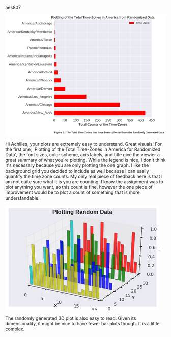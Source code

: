aes807

![](achilleseplot1.png)

Hi Achilles, your plots are extremely easy to understand. Great visuals! For the first one, 'Plotting of the Total Time-Zones
in America for Randomized Data', the font sizes, color scheme, axis labels, and title give the viewier a great summary of 
what you're plotting. While the legend is nice, I don't think it's necessary because you are only plotting the one graph.
I like the background grid you decided to include as well because I can easily quantify the time zone counts. My only real
piece of feedback here is that I am not quite sure what it is you are counting. I know the assignment was to plot anything 
you want, so this count is fine, however the one piece of improvement would be to plot a count of something that is more
understandable.

![](achillesplot2.png)

The randomly generated 3D plot is also easy to read. Given its dimensionality, it might be nice to have fewer bar plots though.
It is a little complex.  
